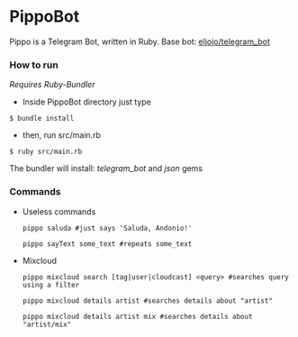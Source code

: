 # PippoBot
Pippo is a Telegram Bot, written in Ruby. Base bot: [eljojo/telegram_bot](https://github.com/eljojo/telegram_bot)

### How to run

 _Requires Ruby-Bundler_

 * Inside PippoBot directory just type
 ~~~
 $ bundle install
 ~~~

 * then, run src/main.rb
 ~~~
 $ ruby src/main.rb
 ~~~

 The bundler will install: *telegram_bot* and *json* gems

### Commands

 * Useless commands
	~~~
	pippo saluda #just says 'Saluda, Andonio!'
	~~~

	~~~
	pippo sayText some_text #repeats some_text
	~~~

 * Mixcloud
	~~~
	pippo mixcloud search [tag|user|cloudcast] <query> #searches query using a filter
	~~~

	~~~
	pippo mixcloud details artist #searches details about "artist"
	~~~

	~~~
	pippo mixcloud details artist mix #searches details about "artist/mix"
	~~~
